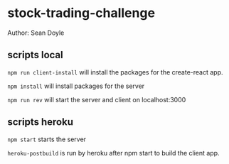 # stock-trading-challenge

Author: Sean Doyle

## scripts local

`npm run client-install` will install the packages for the create-react app.

`npm install` will install packages for the server

`npm run rev` will start the server and client on localhost:3000

## scripts heroku

`npm start` starts the server

`heroku-postbuild` is run by heroku after npm start to build the client app.